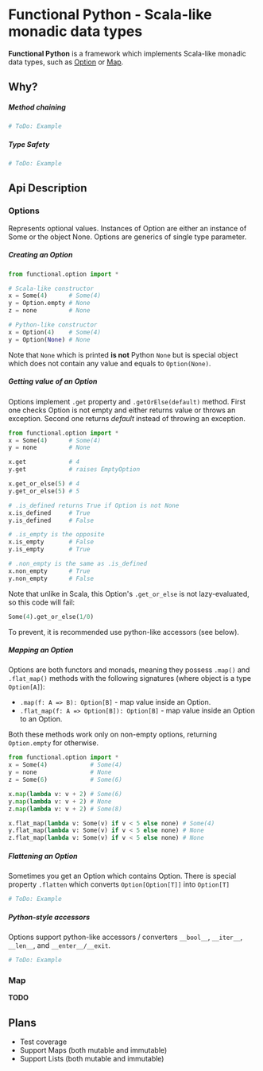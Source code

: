 # Functional Python - Scala-like monadic data types

**Functional Python** is a framework which implements Scala-like monadic data types,
such as [Option](https://scala-lang.org/api/2.13.x/scala/Option.html) or [Map](https://docs.scala-lang.org/overviews/collections/maps.html).

## Why?
##### Method chaining
```python
# ToDo: Example
```

##### Type Safety
```python
# ToDo: Example
```

## Api Description
### Options
Represents optional values.
Instances of Option are either an instance of Some or the object None.
Options are generics of single type parameter.

##### Creating an Option
```python
from functional.option import *

# Scala-like constructor
x = Some(4)      # Some(4)
y = Option.empty # None
z = none         # None

# Python-like constructor
x = Option(4)    # Some(4)
y = Option(None) # None
```

Note that `None` which is printed **is not** Python `None`
but is special object which does not contain any value and equals to `Option(None)`.

##### Getting value of an Option
Options implement `.get` property and `.getOrElse(default)` method.
First one checks Option is not empty and either returns value or throws an exception.
Second one returns *default* instead of throwing an exception.

```python
from functional.option import *
x = Some(4)      # Some(4)
y = none         # None

x.get            # 4
y.get            # raises EmptyOption

x.get_or_else(5) # 4
y.get_or_else(5) # 5

# .is_defined returns True if Option is not None
x.is_defined     # True
y.is_defined     # False

# .is_empty is the opposite
x.is_empty       # False
y.is_empty       # True

# .non_empty is the same as .is_defined
x.non_empty      # True
y.non_empty      # False
```

Note that unlike in Scala, this Option's `.get_or_else` is not lazy-evaluated,
so this code will fail:
```python
Some(4).get_or_else(1/0)
```

To prevent, it is recommended use python-like accessors (see below).

##### Mapping an Option
Options are both functors and monads, meaning they possess `.map()` and `.flat_map()` methods
with the following signatures (where object is a type `Option[A]`):
 - `.map(f: A => B): Option[B]` - map value inside an Option.
 - `.flat_map(f: A => Option[B]): Option[B]` - map value inside an Option to an Option.

Both these methods work only on non-empty options, returning `Option.empty` for otherwise.

```python
from functional.option import *
x = Some(4)            # Some(4)
y = none               # None
z = Some(6)            # Some(6)

x.map(lambda v: v + 2) # Some(6)
y.map(lambda v: v + 2) # None
z.map(lambda v: v + 2) # Some(8)

x.flat_map(lambda v: Some(v) if v < 5 else none) # Some(4)
y.flat_map(lambda v: Some(v) if v < 5 else none) # None
z.flat_map(lambda v: Some(v) if v < 5 else none) # None
```

##### Flattening an Option
Sometimes you get an Option which contains Option.
There is special property `.flatten` which converts `Option[Option[T]]` into `Option[T]`

```python
# ToDo: Example
```

##### Python-style accessors
Options support python-like accessors / converters `__bool__`, `__iter__`, `__len__`, and `__enter__/__exit`.

```python
# ToDo: Example
```

### Map
**TODO**

## Plans
 - Test coverage
 - Support Maps (both mutable and immutable)
 - Support Lists (both mutable and immutable)
